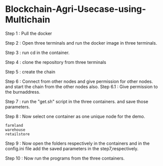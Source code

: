 # Blockchain-Agri-Usecase-using-Multichain

Step 1 : Pull the docker

Step 2 : Open three terminals and run the docker image in three terminals.

Step 3 : run cd in the container.

Step 4 : clone the repository from three terminals

Step 5 : create the chain

Step 6 : Connect from other nodes and give permission for other nodes. and start the chain from the other nodes also.
	Step 6.1 : Give permission to the burnaddress.

Step 7 : run the "get.sh" script in the three containers. and save those parameters.

Step 8 : Now select one container as one unique node for the demo.

	farmland
	warehouse
	retailstore

Step 9 : Now open the folders respectively in the containers and in the config.ini file add the saved parameters in the step7,respectively.

Step 10 : Now run the programs from the three containers.



